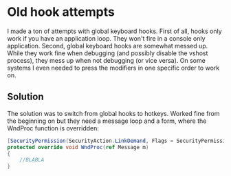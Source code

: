 Old hook attempts
=================

I made a ton of attempts with global keyboard hooks.
First of all, hooks only work if you have an application loop.
They won't fire in a console only application.
Second, global keyboard hooks are somewhat messed up.
While they work fine when debugging (and possibly disable the vshost process),
they mess up when not debugging (or vice versa).
On some systems I even needed to press the modifiers in one specific order to work on.

Solution
--------

The solution was to switch from global hooks to hotkeys. Worked fine
from the beginning on but they need a message loop and a form, where
the WndProc function is overridden:

```C#
[SecurityPermission(SecurityAction.LinkDemand, Flags = SecurityPermissionFlag.UnmanagedCode)]
protected override void WndProc(ref Message m)
{
	//BLABLA
}
```